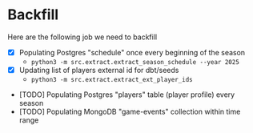 # Backfill

Here are the following job we need to backfill
- [X] Populating Postgres "schedule" once every beginning of the season
    * `python3 -m src.extract.extract_season_schedule --year 2025`
- [X] Updating list of players external id for dbt/seeds
    * `python3 -m src.extract.extract_ext_player_ids`
- [TODO] Populating Postgres "players" table (player profile) every season
- [TODO] Populating MongoDB "game-events" collection within time range


